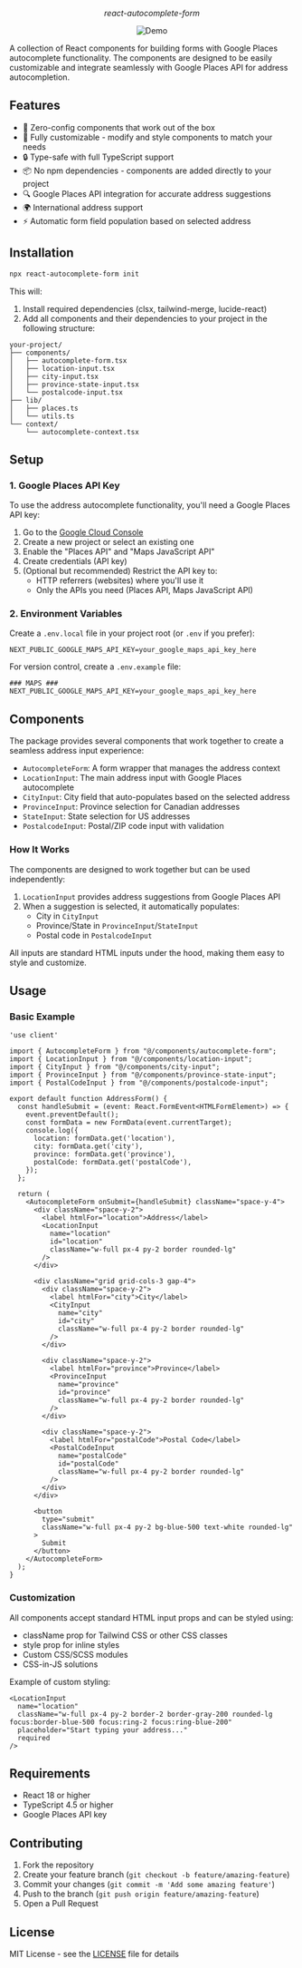 <p align="center">
  <i align="center">react-autocomplete-form</i>
</p>


<div align="center">
  <img src="/demo/demo.gif" alt="Demo" />
</div>

A collection of React components for building forms with Google Places autocomplete functionality. The components are designed to be easily customizable and integrate seamlessly with Google Places API for address autocompletion.

## Features

- 🎯 Zero-config components that work out of the box
- 🎨 Fully customizable - modify and style components to match your needs
- 🔒 Type-safe with full TypeScript support
- 📦 No npm dependencies - components are added directly to your project
- 🔍 Google Places API integration for accurate address suggestions
- 🌍 International address support
- ⚡️ Automatic form field population based on selected address

## Installation

```bash
npx react-autocomplete-form init
```

This will:
1. Install required dependencies (clsx, tailwind-merge, lucide-react)
2. Add all components and their dependencies to your project in the following structure:
```
your-project/
├── components/
│   ├── autocomplete-form.tsx
│   ├── location-input.tsx
│   ├── city-input.tsx
│   ├── province-state-input.tsx
│   └── postalcode-input.tsx
├── lib/
│   ├── places.ts
│   └── utils.ts
└── context/
    └── autocomplete-context.tsx
```

## Setup

### 1. Google Places API Key

To use the address autocomplete functionality, you'll need a Google Places API key:

1. Go to the [Google Cloud Console](https://console.cloud.google.com/)
2. Create a new project or select an existing one
3. Enable the "Places API" and "Maps JavaScript API"
4. Create credentials (API key)
5. (Optional but recommended) Restrict the API key to:
   - HTTP referrers (websites) where you'll use it
   - Only the APIs you need (Places API, Maps JavaScript API)

### 2. Environment Variables

Create a `.env.local` file in your project root (or `.env` if you prefer):

```env
NEXT_PUBLIC_GOOGLE_MAPS_API_KEY=your_google_maps_api_key_here
```

For version control, create a `.env.example` file:

```env
### MAPS ###
NEXT_PUBLIC_GOOGLE_MAPS_API_KEY=your_google_maps_api_key_here
```

## Components

The package provides several components that work together to create a seamless address input experience:

- `AutocompleteForm`: A form wrapper that manages the address context
- `LocationInput`: The main address input with Google Places autocomplete
- `CityInput`: City field that auto-populates based on the selected address
- `ProvinceInput`: Province selection for Canadian addresses
- `StateInput`: State selection for US addresses
- `PostalcodeInput`: Postal/ZIP code input with validation

### How It Works

The components are designed to work together but can be used independently:

1. `LocationInput` provides address suggestions from Google Places API
2. When a suggestion is selected, it automatically populates:
   - City in `CityInput`
   - Province/State in `ProvinceInput`/`StateInput`
   - Postal code in `PostalcodeInput`

All inputs are standard HTML inputs under the hood, making them easy to style and customize.

## Usage

### Basic Example

```tsx
'use client'

import { AutocompleteForm } from "@/components/autocomplete-form";
import { LocationInput } from "@/components/location-input";
import { CityInput } from "@/components/city-input";
import { ProvinceInput } from "@/components/province-state-input";
import { PostalCodeInput } from "@/components/postalcode-input";

export default function AddressForm() {
  const handleSubmit = (event: React.FormEvent<HTMLFormElement>) => {
    event.preventDefault();
    const formData = new FormData(event.currentTarget);
    console.log({
      location: formData.get('location'),
      city: formData.get('city'),
      province: formData.get('province'),
      postalCode: formData.get('postalCode'),
    });
  };

  return (
    <AutocompleteForm onSubmit={handleSubmit} className="space-y-4">
      <div className="space-y-2">
        <label htmlFor="location">Address</label>
        <LocationInput 
          name="location" 
          id="location"
          className="w-full px-4 py-2 border rounded-lg" 
        />
      </div>

      <div className="grid grid-cols-3 gap-4">
        <div className="space-y-2">
          <label htmlFor="city">City</label>
          <CityInput 
            name="city" 
            id="city"
            className="w-full px-4 py-2 border rounded-lg" 
          />
        </div>

        <div className="space-y-2">
          <label htmlFor="province">Province</label>
          <ProvinceInput 
            name="province" 
            id="province"
            className="w-full px-4 py-2 border rounded-lg" 
          />
        </div>

        <div className="space-y-2">
          <label htmlFor="postalCode">Postal Code</label>
          <PostalCodeInput 
            name="postalCode" 
            id="postalCode"
            className="w-full px-4 py-2 border rounded-lg" 
          />
        </div>
      </div>

      <button 
        type="submit"
        className="w-full px-4 py-2 bg-blue-500 text-white rounded-lg"
      >
        Submit
      </button>
    </AutocompleteForm>
  );
}
```

### Customization

All components accept standard HTML input props and can be styled using:
- className prop for Tailwind CSS or other CSS classes
- style prop for inline styles
- Custom CSS/SCSS modules
- CSS-in-JS solutions

Example of custom styling:

```tsx
<LocationInput 
  name="location"
  className="w-full px-4 py-2 border-2 border-gray-200 rounded-lg focus:border-blue-500 focus:ring-2 focus:ring-blue-200"
  placeholder="Start typing your address..."
  required
/>
```

## Requirements

- React 18 or higher
- TypeScript 4.5 or higher
- Google Places API key

## Contributing

1. Fork the repository
2. Create your feature branch (`git checkout -b feature/amazing-feature`)
3. Commit your changes (`git commit -m 'Add some amazing feature'`)
4. Push to the branch (`git push origin feature/amazing-feature`)
5. Open a Pull Request

## License

MIT License - see the [LICENSE](LICENSE) file for details

